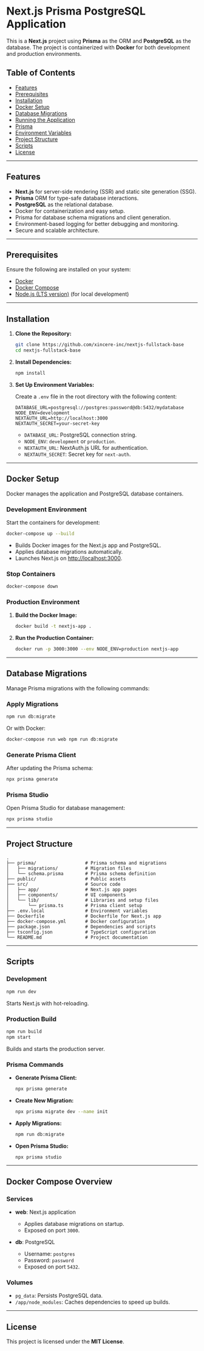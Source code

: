 # Next.js Prisma PostgreSQL Application

This is a **Next.js** project using **Prisma** as the ORM and **PostgreSQL** as the database. The project is containerized with **Docker** for both development and production environments.

## Table of Contents

- [Features](#features)
- [Prerequisites](#prerequisites)
- [Installation](#installation)
- [Docker Setup](#docker-setup)
- [Database Migrations](#database-migrations)
- [Running the Application](#running-the-application)
- [Prisma](#prisma)
- [Environment Variables](#environment-variables)
- [Project Structure](#project-structure)
- [Scripts](#scripts)
- [License](#license)

---

## Features

- **Next.js** for server-side rendering (SSR) and static site generation (SSG).
- **Prisma** ORM for type-safe database interactions.
- **PostgreSQL** as the relational database.
- Docker for containerization and easy setup.
- Prisma for database schema migrations and client generation.
- Environment-based logging for better debugging and monitoring.
- Secure and scalable architecture.

---

## Prerequisites

Ensure the following are installed on your system:

- [Docker](https://docs.docker.com/get-docker/)
- [Docker Compose](https://docs.docker.com/compose/install/)
- [Node.js (LTS version)](https://nodejs.org/en/download/) (for local development)

---

## Installation

1. **Clone the Repository:**

   ```bash
   git clone https://github.com/xincere-inc/nextjs-fullstack-base
   cd nextjs-fullstack-base
   ```

2. **Install Dependencies:**

   ```bash
   npm install
   ```

3. **Set Up Environment Variables:**

   Create a `.env` file in the root directory with the following content:

   ```env
   DATABASE_URL=postgresql://postgres:password@db:5432/mydatabase
   NODE_ENV=development
   NEXTAUTH_URL=http://localhost:3000
   NEXTAUTH_SECRET=your-secret-key
   ```

   - `DATABASE_URL`: PostgreSQL connection string.
   - `NODE_ENV`: `development` or `production`.
   - `NEXTAUTH_URL`: NextAuth.js URL for authentication.
   - `NEXTAUTH_SECRET`: Secret key for `next-auth`.

---

## Docker Setup

Docker manages the application and PostgreSQL database containers.

### Development Environment

Start the containers for development:

```bash
docker-compose up --build
```

- Builds Docker images for the Next.js app and PostgreSQL.
- Applies database migrations automatically.
- Launches Next.js on [http://localhost:3000](http://localhost:3000).

### Stop Containers

```bash
docker-compose down
```

### Production Environment

1. **Build the Docker Image:**

   ```bash
   docker build -t nextjs-app .
   ```

2. **Run the Production Container:**

   ```bash
   docker run -p 3000:3000 --env NODE_ENV=production nextjs-app
   ```

---

## Database Migrations

Manage Prisma migrations with the following commands:

### Apply Migrations

```bash
npm run db:migrate
```

Or with Docker:

```bash
docker-compose run web npm run db:migrate
```

### Generate Prisma Client

After updating the Prisma schema:

```bash
npx prisma generate
```

### Prisma Studio

Open Prisma Studio for database management:

```bash
npx prisma studio
```

---

## Project Structure

```plaintext
.
├── prisma/                  # Prisma schema and migrations
│   ├── migrations/          # Migration files
│   └── schema.prisma        # Prisma schema definition
├── public/                  # Public assets
├── src/                     # Source code
│   ├── app/                 # Next.js app pages
│   ├── components/          # UI components
│   └── lib/                 # Libraries and setup files
│       └── prisma.ts        # Prisma client setup
├── .env.local               # Environment variables
├── Dockerfile               # Dockerfile for Next.js app
├── docker-compose.yml       # Docker configuration
├── package.json             # Dependencies and scripts
├── tsconfig.json            # TypeScript configuration
└── README.md                # Project documentation
```

---

## Scripts

### Development

```bash
npm run dev
```

Starts Next.js with hot-reloading.

### Production Build

```bash
npm run build
npm start
```

Builds and starts the production server.

### Prisma Commands

- **Generate Prisma Client:**

  ```bash
  npx prisma generate
  ```

- **Create New Migration:**

  ```bash
  npx prisma migrate dev --name init
  ```

- **Apply Migrations:**

  ```bash
  npm run db:migrate
  ```

- **Open Prisma Studio:**

  ```bash
  npx prisma studio
  ```

---

## Docker Compose Overview

### Services

- **web**: Next.js application

  - Applies database migrations on startup.
  - Exposed on port `3000`.

- **db**: PostgreSQL
  - Username: `postgres`
  - Password: `password`
  - Exposed on port `5432`.

### Volumes

- `pg_data`: Persists PostgreSQL data.
- `/app/node_modules`: Caches dependencies to speed up builds.

---

## License

This project is licensed under the **MIT License**.
